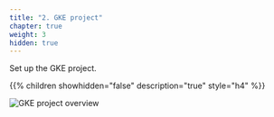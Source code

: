 ```yaml
---
title: "2. GKE project"
chapter: true
weight: 3
hidden: true
---
```

Set up the GKE project.

{{% children showhidden="false" description="true" style="h4" %}}

![GKE project overview](/images/gke-project-overview.png?width=50pc)